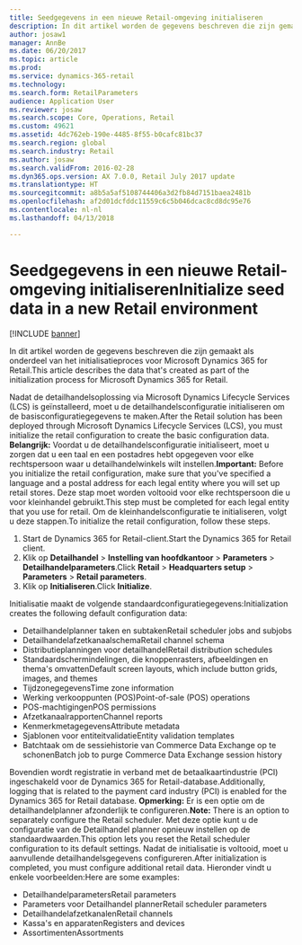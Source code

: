 ```yaml
---
title: Seedgegevens in een nieuwe Retail-omgeving initialiseren
description: In dit artikel worden de gegevens beschreven die zijn gemaakt als onderdeel van het initialisatieproces voor Microsoft Dynamics 365 for Retail.
author: josaw1
manager: AnnBe
ms.date: 06/20/2017
ms.topic: article
ms.prod: 
ms.service: dynamics-365-retail
ms.technology: 
ms.search.form: RetailParameters
audience: Application User
ms.reviewer: josaw
ms.search.scope: Core, Operations, Retail
ms.custom: 49621
ms.assetid: 4dc762eb-190e-4485-8f55-b0cafc81bc37
ms.search.region: global
ms.search.industry: Retail
ms.author: josaw
ms.search.validFrom: 2016-02-28
ms.dyn365.ops.version: AX 7.0.0, Retail July 2017 update
ms.translationtype: HT
ms.sourcegitcommit: a8b5a5af5108744406a3d2fb84d7151baea2481b
ms.openlocfilehash: af2d01dcfddc11559c6c5b046dcac8cd8dc95e76
ms.contentlocale: nl-nl
ms.lasthandoff: 04/13/2018

---
```


# <a name="initialize-seed-data-in-a-new-retail-environment"></a><span data-ttu-id="64f20-103">Seedgegevens in een nieuwe Retail-omgeving initialiseren</span><span class="sxs-lookup"><span data-stu-id="64f20-103">Initialize seed data in a new Retail environment</span></span>

[!INCLUDE [banner](includes/banner.md)]

<span data-ttu-id="64f20-104">In dit artikel worden de gegevens beschreven die zijn gemaakt als onderdeel van het initialisatieproces voor Microsoft Dynamics 365 for Retail.</span><span class="sxs-lookup"><span data-stu-id="64f20-104">This article describes the data that's created as part of the initialization process for Microsoft Dynamics 365 for Retail.</span></span>

<span data-ttu-id="64f20-105">Nadat de detailhandelsoplossing via Microsoft Dynamics Lifecycle Services (LCS) is geïnstalleerd, moet u de detailhandelsconfiguratie initialiseren om de basisconfiguratiegegevens te maken.</span><span class="sxs-lookup"><span data-stu-id="64f20-105">After the Retail solution has been deployed through Microsoft Dynamics Lifecycle Services (LCS), you must initialize the retail configuration to create the basic configuration data.</span></span> <span data-ttu-id="64f20-106">**Belangrijk:** Voordat u de detailhandelsconfiguratie initialiseert, moet u zorgen dat u een taal en een postadres hebt opgegeven voor elke rechtspersoon waar u detailhandelwinkels wilt instellen.</span><span class="sxs-lookup"><span data-stu-id="64f20-106">**Important:** Before you initialize the retail configuration, make sure that you've specified a language and a postal address for each legal entity where you will set up retail stores.</span></span> <span data-ttu-id="64f20-107">Deze stap moet worden voltooid voor elke rechtspersoon die u voor kleinhandel gebruikt.</span><span class="sxs-lookup"><span data-stu-id="64f20-107">This step must be completed for each legal entity that you use for retail.</span></span> <span data-ttu-id="64f20-108">Om de kleinhandelsconfiguratie te initialiseren, volgt u deze stappen.</span><span class="sxs-lookup"><span data-stu-id="64f20-108">To initialize the retail configuration, follow these steps.</span></span>

1.  <span data-ttu-id="64f20-109">Start de Dynamics 365 for Retail-client.</span><span class="sxs-lookup"><span data-stu-id="64f20-109">Start the Dynamics 365 for Retail client.</span></span>
2.  <span data-ttu-id="64f20-110">Klik op **Detailhandel** &gt; **Instelling van hoofdkantoor** &gt; **Parameters** &gt; **Detailhandelparameters**.</span><span class="sxs-lookup"><span data-stu-id="64f20-110">Click **Retail** &gt; **Headquarters setup** &gt; **Parameters** &gt; **Retail parameters**.</span></span>
3.  <span data-ttu-id="64f20-111">Klik op **Initialiseren**.</span><span class="sxs-lookup"><span data-stu-id="64f20-111">Click **Initialize**.</span></span>

<span data-ttu-id="64f20-112">Initialisatie maakt de volgende standaardconfiguratiegegevens:</span><span class="sxs-lookup"><span data-stu-id="64f20-112">Initialization creates the following default configuration data:</span></span>

-   <span data-ttu-id="64f20-113">Detailhandelplanner taken en subtaken</span><span class="sxs-lookup"><span data-stu-id="64f20-113">Retail scheduler jobs and subjobs</span></span>
-   <span data-ttu-id="64f20-114">Detailhandelafzetkanaalschema</span><span class="sxs-lookup"><span data-stu-id="64f20-114">Retail channel schema</span></span>
-   <span data-ttu-id="64f20-115">Distributieplanningen voor detailhandel</span><span class="sxs-lookup"><span data-stu-id="64f20-115">Retail distribution schedules</span></span>
-   <span data-ttu-id="64f20-116">Standaardschermindelingen, die knoppenrasters, afbeeldingen en thema's omvatten</span><span class="sxs-lookup"><span data-stu-id="64f20-116">Default screen layouts, which include button grids, images, and themes</span></span>
-   <span data-ttu-id="64f20-117">Tijdzonegegevens</span><span class="sxs-lookup"><span data-stu-id="64f20-117">Time zone information</span></span>
-   <span data-ttu-id="64f20-118">Werking verkooppunten (POS)</span><span class="sxs-lookup"><span data-stu-id="64f20-118">Point-of-sale (POS) operations</span></span>
-   <span data-ttu-id="64f20-119">POS-machtigingen</span><span class="sxs-lookup"><span data-stu-id="64f20-119">POS permissions</span></span>
-   <span data-ttu-id="64f20-120">Afzetkanaalrapporten</span><span class="sxs-lookup"><span data-stu-id="64f20-120">Channel reports</span></span>
-   <span data-ttu-id="64f20-121">Kenmerkmetagegevens</span><span class="sxs-lookup"><span data-stu-id="64f20-121">Attribute metadata</span></span>
-   <span data-ttu-id="64f20-122">Sjablonen voor entiteitvalidatie</span><span class="sxs-lookup"><span data-stu-id="64f20-122">Entity validation templates</span></span>
-   <span data-ttu-id="64f20-123">Batchtaak om de sessiehistorie van Commerce Data Exchange op te schonen</span><span class="sxs-lookup"><span data-stu-id="64f20-123">Batch job to purge Commerce Data Exchange session history</span></span>

<span data-ttu-id="64f20-124">Bovendien wordt registratie in verband met de betaalkaartindustrie (PCI) ingeschakeld voor de Dynamics 365 for Retail-database.</span><span class="sxs-lookup"><span data-stu-id="64f20-124">Additionally, logging that is related to the payment card industry (PCI) is enabled for the Dynamics 365 for Retail database.</span></span> <span data-ttu-id="64f20-125">**Opmerking:** Er is een optie om de detailhandelplanner afzonderlijk te configureren.</span><span class="sxs-lookup"><span data-stu-id="64f20-125">**Note:** There is an option to separately configure the Retail scheduler.</span></span> <span data-ttu-id="64f20-126">Met deze optie kunt u de configuratie van de Detailhandel planner opnieuw instellen op de standaardwaarden.</span><span class="sxs-lookup"><span data-stu-id="64f20-126">This option lets you reset the Retail scheduler configuration to its default settings.</span></span> <span data-ttu-id="64f20-127">Nadat de initialisatie is voltooid, moet u aanvullende detailhandelsgegevens configureren.</span><span class="sxs-lookup"><span data-stu-id="64f20-127">After initialization is completed, you must configure additional retail data.</span></span> <span data-ttu-id="64f20-128">Hieronder vindt u enkele voorbeelden:</span><span class="sxs-lookup"><span data-stu-id="64f20-128">Here are some examples:</span></span>

-   <span data-ttu-id="64f20-129">Detailhandelparameters</span><span class="sxs-lookup"><span data-stu-id="64f20-129">Retail parameters</span></span>
-   <span data-ttu-id="64f20-130">Parameters voor Detailhandel planner</span><span class="sxs-lookup"><span data-stu-id="64f20-130">Retail scheduler parameters</span></span>
-   <span data-ttu-id="64f20-131">Detailhandelafzetkanalen</span><span class="sxs-lookup"><span data-stu-id="64f20-131">Retail channels</span></span>
-   <span data-ttu-id="64f20-132">Kassa's en apparaten</span><span class="sxs-lookup"><span data-stu-id="64f20-132">Registers and devices</span></span>
-   <span data-ttu-id="64f20-133">Assortimenten</span><span class="sxs-lookup"><span data-stu-id="64f20-133">Assortments</span></span>





